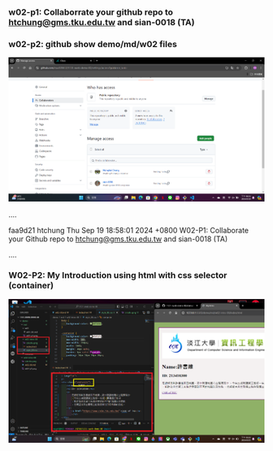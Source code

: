### w02-p1: Collaborrate your github repo to htchung@gms.tku.edu.tw and sian-0018 (TA)

### w02-p2: github show demo/md/w02 files

![](w02-p1.png)

....

faa9d21 htchung Thu Sep 19 18:58:01 2024 +0800  W02-P1: Collaborate your Github repo to htchung@gms.tku.edu.tw and sian-0018 (TA)

....

### W02-P2: My Introduction using html with css selector (container)

![](w02-p2.png)